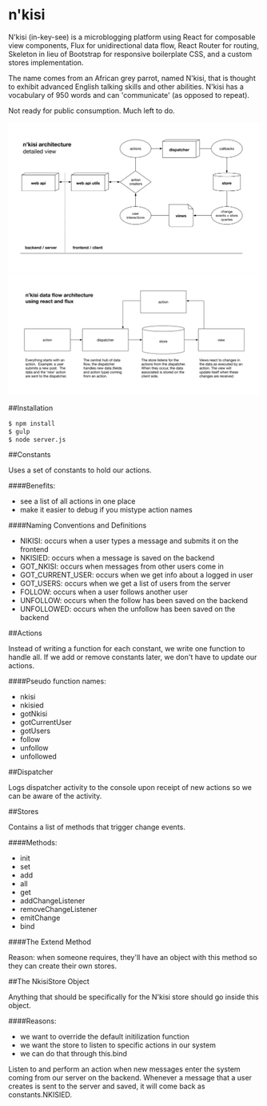 # n'kisi

N'kisi (in-key-see) is a microblogging platform using React for composable view components, Flux for unidirectional data flow, React Router for routing, Skeleton in lieu of Bootstrap for responsive boilerplate CSS, and a custom stores implementation.  

The name comes from an African grey parrot, named N'kisi, that is thought to exhibit advanced English talking skills and other abilities.  N'kisi has a vocabulary of 950 words and can 'communicate' (as opposed to repeat).

Not ready for public consumption. Much left to do.

![](/diagrams/nkisi-architecture.png)
![](/diagrams/nkisi-data-flow.png)

##Installation
```
$ npm install
$ gulp
$ node server.js
```

##Constants

Uses a set of constants to hold our actions.

####Benefits:
- see a list of all actions in one place
- make it easier to debug if you mistype action names

####Naming Conventions and Definitions
- NIKISI: occurs when a user types a message and submits it on the frontend
- NKISIED: occurs when a message is saved on the backend
- GOT_NKISI: occurs when messages from other users come in
- GOT_CURRENT_USER: occurs when we get info about a logged in user
- GOT_USERS: occurs when we get a list of users from the server
- FOLLOW: occurs when a user follows another user
- UNFOLLOW: occurs when the follow has been saved on the backend
- UNFOLLOWED: occurs when the unfollow has been saved on the backend

##Actions

Instead of writing a function for each constant, we write one function to handle all.  If we add or remove constants later, we don't have to update our actions.

####Pseudo function names:
- nkisi
- nkisied
- gotNkisi
- gotCurrentUser
- gotUsers
- follow
- unfollow
- unfollowed

##Dispatcher

Logs dispatcher activity to the console upon receipt of new actions so we can be aware of the activity.

##Stores

Contains a list of methods that trigger change events.

####Methods:
- init
- set
- add
- all
- get
- addChangeListener
- removeChangeListener
- emitChange
- bind

####The Extend Method

Reason: when someone requires, they'll have an object with 
this method so they can create their own stores.

##The NkisiStore Object

Anything that should be specifically for the N'kisi store should go inside this object.

####Reasons:
- we want to override the default initilization function
- we want the store to listen to specific actions in our system
- we can do that through this.bind

Listen to and perform an action when new messages enter the system coming from our server on the backend.  Whenever a message that a user creates is sent to the server and saved, it will come back as constants.NKISIED.
